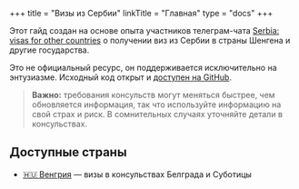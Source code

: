 +++
title = "Визы из Сербии"
linkTitle = "Главная"
type = "docs"
+++

Этот гайд создан на основе опыта участников телеграм-чата [Serbia: visas for other countries](https://t.me/+fIZUn78R5SUzYjhi) о получении виз из Сербии в страны Шенгена и другие государства.

Это не официальный ресурс, он поддерживается исключительно на энтузиазме. Исходный код открыт и [доступен на GitHub](https://github.com/tgdigest/serbia-visas-for-other-countries).

> **Важно:** требования консульств могут меняться быстрее, чем обновляется информация, так что используйте информацию на свой страх и риск. В сомнительных случаях уточняйте детали в консульствах.

## Доступные страны

- [🇭🇺  Венгрия](/hungary/) — визы в консульствах Белграда и Суботицы
